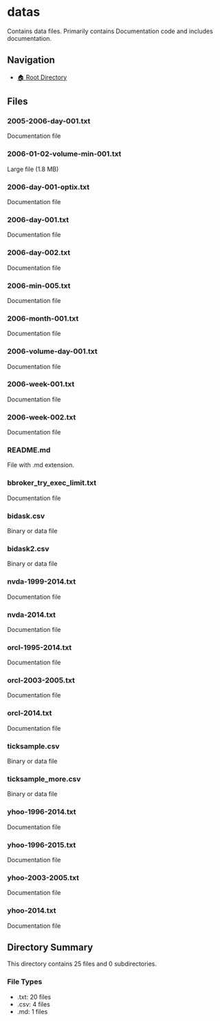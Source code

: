 # datas

Contains data files. Primarily contains Documentation code and includes documentation.

## Navigation

* [🏠 Root Directory](../README.md)

## Files

### 2005-2006-day-001.txt

Documentation file

### 2006-01-02-volume-min-001.txt

Large file (1.8 MB)

### 2006-day-001-optix.txt

Documentation file

### 2006-day-001.txt

Documentation file

### 2006-day-002.txt

Documentation file

### 2006-min-005.txt

Documentation file

### 2006-month-001.txt

Documentation file

### 2006-volume-day-001.txt

Documentation file

### 2006-week-001.txt

Documentation file

### 2006-week-002.txt

Documentation file

### README.md

File with .md extension.

### bbroker_try_exec_limit.txt

Documentation file

### bidask.csv

Binary or data file

### bidask2.csv

Binary or data file

### nvda-1999-2014.txt

Documentation file

### nvda-2014.txt

Documentation file

### orcl-1995-2014.txt

Documentation file

### orcl-2003-2005.txt

Documentation file

### orcl-2014.txt

Documentation file

### ticksample.csv

Binary or data file

### ticksample_more.csv

Binary or data file

### yhoo-1996-2014.txt

Documentation file

### yhoo-1996-2015.txt

Documentation file

### yhoo-2003-2005.txt

Documentation file

### yhoo-2014.txt

Documentation file

## Directory Summary

This directory contains 25 files and 0 subdirectories.

### File Types

* .txt: 20 files
* .csv: 4 files
* .md: 1 files
